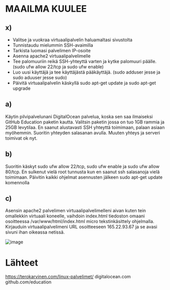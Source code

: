 # MAAILMA KUULEE

## x)
- Valitse ja vuokraa virtuaalipalvelin haluamaltasi sivustolta
- Tunnistaudu mielummin SSH-avaimilla
- Tarkista luomasi palvelimen IP-osoite
- Asenna apache2 virtuaalipalvelimelle
- Tee palomuuriin reikä SSH-yhteyttä varten ja kytke palomuuri päälle. (sudo ufw allow 22/tcp ja sudo ufw enable)
- Luo uusi käyttäjä ja tee käyttäjästä pääkäyttäjä. (sudo adduser jesse ja sudo aduuser jesse sudo)
- Päivitä virtuaalipalvelin käskyllä sudo apt-get update ja sudo apt-get upgrade
## a)
Käytin pilvipalvelunani DigitalOcean palvelua, koska sen saa ilmaiseksi GitHub Education paketin kautta. Valitsin paketin jossa on tuo 1GB rammia ja 25GB levytilaa. 
En saanut alustavasti SSH yhteyttä toimimaan, palaan asiaan myöhemmin. Suoritin yhteyden salasanan avulla. Muuten yhteys ja serveri toimivat ok nyt.

## b)
Suoritin käskyt sudo ufw allow 22/tcp, sudo ufw enable ja sudo ufw allow 80/tcp. En sulkenut vielä root tunnusta kun en saanut ssh salasanoja vielä toimimaan. Päivitin kaikki ohjelmat asennusten jälkeen sudo apt-get update komennolla

## c)
Asensin apache2 palvelimen virtuaalipalvelimelleni aivan kuten tein omallekkin virtuaali koneelle, vaihdoin index.html tiedoston omaani osoitteessa /var/www/html/index.html micro tekstinkäsittely ohjelmalla.
Kirjauduin virtuaalipalvelimeni URL osoitteeseen 165.22.93.67 ja se avasi sivuni ihan oikeassa netissä.

![image](https://github.com/user-attachments/assets/984e96f5-7699-4624-a897-daa6dfa45291)

# Lähteet

https://terokarvinen.com/linux-palvelimet/
digitalocean.com
github.com/education

